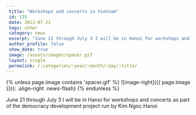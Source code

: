 ```yaml
---
 title: "Workshops and concerts in Vietnam"
 id: 135
 date: 2013-07-21
 tags: other
 category: news
 excerpt: "June 21 through July 3 I will be in Hanoi for workshops and concerts as part of the democracy development project run by Kim Ngoc...."
 author_profile: false
 show_date: true
 image: /assets/images/spacer.gif
 layout: single
 permalink: /:categories/:year/:month/:day/:title/
---
```

{% unless page.image contains 'spacer.gif' %}
   ![image-right]({{ page.image }}){: .align-right .news-flash}
{% endunless %}

June 21 through July 3 I will be in Hanoi for workshops and concerts as part of the democracy development project run by Kim Ngoc.Hanoi


